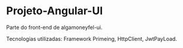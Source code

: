 # Projeto-Angular-UI
Parte do front-end de algamoneyfel-ui.

Tecnologias utilizadas: Framework Primeing, HttpClient, JwtPayLoad. 

